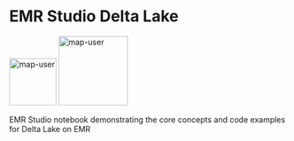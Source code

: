 # EMR Studio Delta Lake

<img width="85" alt="map-user" src="https://img.shields.io/badge/views-069-green"> <img width="125" alt="map-user" src="https://img.shields.io/badge/unique visits-032-green">

EMR Studio notebook demonstrating the core concepts and code examples for Delta Lake on EMR
